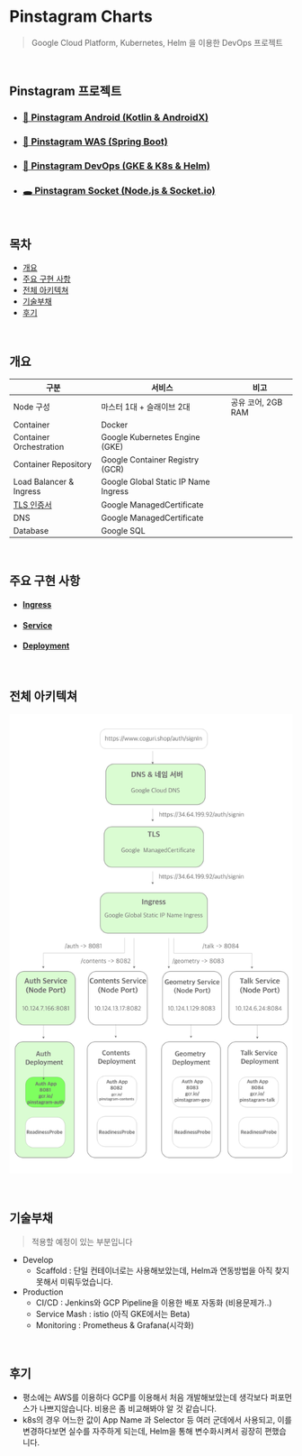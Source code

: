# Pinstagram Charts

> Google Cloud Platform, Kubernetes, Helm 을 이용한 DevOps 프로젝트

<br>

## Pinstagram 프로젝트

- ### [📱 Pinstagram Android (Kotlin & AndroidX)](https://github.com/banziha104/pinstagram_android)
- ### [🍃 Pinstagram WAS (Spring Boot)](https://github.com/banziha104/pinstagram-was)
- ### [🚚 Pinstagram DevOps (GKE & K8s & Helm)](https://github.com/banziha104/pinstagram_charts)
- ### [🕳 Pinstagram Socket (Node.js & Socket.io)](https://github.com/banziha104/pinstagram_socket)

<br>

## 목차 

- [개요](#개요)
- [주요 구현 사항](#주요-구현-사항) 
- [전체 아키텍쳐](#전체-아키텍쳐)
- [기술부채](#기술부채)
- [후기](#후기)


<br>

## 개요

| 구분                      | 서비스                                  | 비고             |
|-------------------------|--------------------------------------|----------------|
| Node 구성                 | 마스터 1대 + 슬래이브 2대                     | 공유 코어, 2GB RAM |
| Container               | Docker                               |                |
| Container Orchestration | Google Kubernetes Engine (GKE)       |                |
| Container Repository    | Google Container Registry (GCR)      |                |
| Load Balancer & Ingress | Google Global Static IP Name Ingress |                |
| [TLS 인증서](https://github.com/banziha104/pinstagram_charts/blob/master/templates/managed_sertificate.yml)             | Google ManagedCertificate            |                |
| DNS                     | Google ManagedCertificate            |                |
| Database                | Google SQL                           |                |

<br>

## 주요 구현 사항

- #### [Ingress](https://github.com/banziha104/pinstagram_charts/blob/master/markdown/01_Ingress.md)
- #### [Service](https://github.com/banziha104/pinstagram_charts/blob/master/markdown/images/02_Service.md)
- #### [Deployment](https://github.com/banziha104/pinstagram_charts/blob/master/markdown/images/03_Deployment.md)

<br>

## 전체 아키텍쳐

![architecture](https://github.com/banziha104/pinstagram_charts/blob/master/markdown/images/architecture.png)

<br>

## 기술부채

> 적용할 예정이 있는 부분입니다

- Develop
  - Scaffold : 단일 컨테이너로는 사용해보았는데, Helm과 연동방법을 아직 찾지 못해서 미뤄두었습니다.
- Production
  - CI/CD : Jenkins와 GCP Pipeline을 이용한 배포 자동화 (비용문제가..)
  - Service Mash : istio (아직 GKE에서는 Beta)
  - Monitoring : Prometheus & Grafana(시각화)

<br>

## 후기

- 평소에는 AWS를 이용하다 GCP를 이용해서 처음 개발해보았는데 생각보다 퍼포먼스가 나쁘지않습니다. 비용은 좀 비교해봐야 알 것 같습니다.
- k8s의 경우 어느한 값이 App Name 과 Selector 등 여러 군데에서 사용되고, 이를 변경하다보면 실수를 자주하게 되는데, Helm을 통해 변수화시켜서 굉장히 편했습니다.
